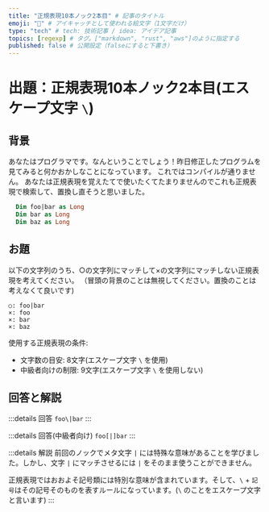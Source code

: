 ```yaml
---
title: "正規表現10本ノック2本目" # 記事のタイトル
emoji: "📝" # アイキャッチとして使われる絵文字（1文字だけ）
type: "tech" # tech: 技術記事 / idea: アイデア記事
topics: [regexp] # タグ。["markdown", "rust", "aws"]のように指定する
published: false # 公開設定（falseにすると下書き）
---
```

# 出題：正規表現10本ノック2本目(エスケープ文字 `\`)

## 背景

あなたはプログラマです。なんということでしょう！昨日修正したプログラムを見てみると何かおかしなことになっています。
これではコンパイルが通りません。
あなたは正規表現を覚えたてで使いたくてたまりませんのでこれも正規表現で検索して、置換し直そうと思いました。

```vb
  Dim foo|bar as Long
  Dim bar as Long
  Dim baz as Long
```

## お題
以下の文字列のうち、○の文字列にマッチして×の文字列にマッチしない正規表現を考えてください。
（冒頭の背景のことは無視してください。置換のことは考えなくて良いです)

    ○: foo|bar
    ×: foo
    ×: bar
    ×: baz

使用する正規表現の条件:
  * 文字数の目安: 8文字(エスケープ文字 `\` を使用)
  * 中級者向けの制限: 9文字(エスケープ文字 `\` を使用しない)

## 回答と解説

:::details 回答
`foo\|bar`
:::

:::details 回答(中級者向け)
`foo[|]bar`
:::

:::details 解説
前回のノックでメタ文字 `|` には特殊な意味があることを学びました。しかし、文字 `|`
にマッチさせるには `|` をそのまま使うことができません。

正規表現ではおおよそ記号類には特別な意味が含まれています。そして、`\` + `記号`はその記号そのものを表すルールになっています。(`\` のことをエスケープ文字と言います)
:::
